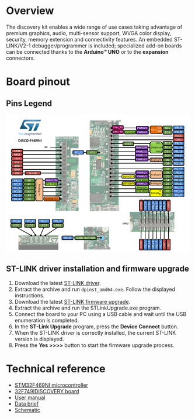 # Overview

The discovery kit enables a wide range of use cases taking advantage of
premium graphics, audio, multi-sensor support, WVGA color display,
security, memory extension and connectivity features. An embedded
ST-LINK/V2-1 debugger/programmer is included; specialized add-on boards
can be connected thanks to the **Arduino™ UNO** or to the **expansion**
connectors.

# Board pinout

## Pins Legend

![](disco_f469ni_mbed_pinout_v3.png)

## ST-LINK driver installation and firmware upgrade

1. Download the latest [ST-LINK driver](https://www.st.com/en/development-tools/stsw-link009.html).
2. Extract the archive and run `dpinst_amd64.exe`. Follow the displayed instructions.
3. Download the latest [ST-LINK firmware upgrade](https://www.st.com/en/development-tools/stsw-link007.html).
4. Extract the archive and run the STLinkUpgrade.exe program.
5. Connect the board to your PC using a USB cable and wait until the USB enumeration is completed.
6. In the **ST-Link Upgrade** program, press the **Device Connect** button.
7. When the ST-LINK driver is correctly installed, the current ST-LINK version is displayed.
8. Press the **Yes >>>>** button to start the firmware upgrade process.

# Technical reference

- [STM32F469NI microcontroller](https://www.st.com/en/microcontrollers-microprocessors/stm32f469ni.html)
- [32F749IDISCOVERY board](https://www.st.com/en/evaluation-tools/32f469idiscovery.html)
- [User manual](https://www.st.com/resource/en/user_manual/um1932-discovery-kit-with-stm32f469ni-mcu-stmicroelectronics.pdf)
- [Data brief](https://www.st.com/resource/en/data_brief/32f469idiscovery.pdf)
- [Schematic](https://www.st.com/resource/en/schematic_pack/mb1189-f469nih6-b08_schematic.pdf)

